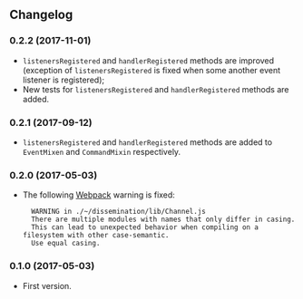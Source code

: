 ## Changelog

### 0.2.2 (2017-11-01)

- `listenersRegistered` and `handlerRegistered` methods are improved (exception of `listenersRegistered`
is fixed when some another event listener is registered);
- New tests for `listenersRegistered` and `handlerRegistered` methods are added.

### 0.2.1 (2017-09-12)

- `listenersRegistered` and `handlerRegistered` methods are added to `EventMixen` and `CommandMixin`
respectively.

### 0.2.0 (2017-05-03)

- The following [Webpack](https://webpack.js.org/) warning is fixed:

        WARNING in ./~/dissemination/lib/Channel.js
        There are multiple modules with names that only differ in casing.
        This can lead to unexpected behavior when compiling on a filesystem with other case-semantic.
        Use equal casing.

### 0.1.0 (2017-05-03)

- First version.

